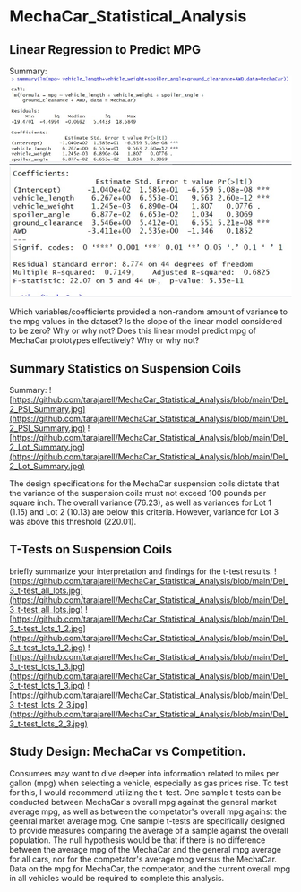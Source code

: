 # MechaCar_Statistical_Analysis

## Linear Regression to Predict MPG
Summary:
![Del_1_Call_Residuals_Coefficients.to.spoiler_angle](https://github.com/tarajarell/MechaCar_Statistical_Analysis/blob/main/Del_1_Call_Residuals_Coefficients.to.spoiler_angle.jpg)
![Del_1_Call_Coefficients_Signif](https://github.com/tarajarell/MechaCar_Statistical_Analysis/blob/main/Del_1_Coefficients_Signif.jpg)

Which variables/coefficients provided a non-random amount of variance to the mpg values in the dataset?
Is the slope of the linear model considered to be zero? Why or why not?
Does this linear model predict mpg of MechaCar prototypes effectively? Why or why not?

## Summary Statistics on Suspension Coils
Summary:
![https://github.com/tarajarell/MechaCar_Statistical_Analysis/blob/main/Del_2_PSI_Summary.jpg](https://github.com/tarajarell/MechaCar_Statistical_Analysis/blob/main/Del_2_PSI_Summary.jpg)
![https://github.com/tarajarell/MechaCar_Statistical_Analysis/blob/main/Del_2_Lot_Summary.jpg](https://github.com/tarajarell/MechaCar_Statistical_Analysis/blob/main/Del_2_Lot_Summary.jpg)

The design specifications for the MechaCar suspension coils dictate that the variance of the suspension coils must not exceed 100 pounds per square inch. 
The overall variance (76.23), as well as variances for Lot 1 (1.15) and Lot 2 (10.13) are below this criteria. However, variance for Lot 3 was above this threshold (220.01).

## T-Tests on Suspension Coils
briefly summarize your interpretation and findings for the t-test results. 
![https://github.com/tarajarell/MechaCar_Statistical_Analysis/blob/main/Del_3_t-test_all_lots.jpg](https://github.com/tarajarell/MechaCar_Statistical_Analysis/blob/main/Del_3_t-test_all_lots.jpg)
![https://github.com/tarajarell/MechaCar_Statistical_Analysis/blob/main/Del_3_t-test_lots_1_2.jpg](https://github.com/tarajarell/MechaCar_Statistical_Analysis/blob/main/Del_3_t-test_lots_1_2.jpg)
![https://github.com/tarajarell/MechaCar_Statistical_Analysis/blob/main/Del_3_t-test_lots_1_3.jpg](https://github.com/tarajarell/MechaCar_Statistical_Analysis/blob/main/Del_3_t-test_lots_1_3.jpg)
![https://github.com/tarajarell/MechaCar_Statistical_Analysis/blob/main/Del_3_t-test_lots_2_3.jpg](https://github.com/tarajarell/MechaCar_Statistical_Analysis/blob/main/Del_3_t-test_lots_2_3.jpg)

## Study Design: MechaCar vs Competition.
Consumers may want to dive deeper into information related to miles per gallon (mpg) when selecting a vehicle, especially as gas prices rise. To test for this, I would recommend utilizing the t-test. One sample t-tests can be conducted between MechaCar's overall mpg against the general market average mpg, as well as between the competator's overall mpg against the geenral market average mpg. One sample t-tests are specifically designed to provide measures comparing the average of a sample against the overall population. The null hypothesis would be that if there is no difference between the average mpg of the MechaCar and the general mpg average for all cars, nor for the competator's average mpg versus the MechaCar. Data on the mpg for MechaCar, the competator, and the current overall mpg in all vehicles would be required to complete this analysis. 
